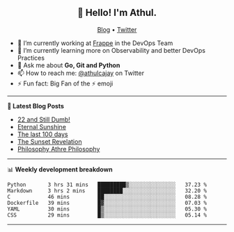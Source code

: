 <h2 align="center">👋 Hello! I'm Athul.</h2>
<p align="center">
  <a href="https://blog.athulcyriac.in">Blog</a> •
  <a href="https://twitter.com/athulcajay">Twitter</a>
</p>


- 🔭 I’m currently working at [Frappe](https://frappe.io) in the DevOps Team
- 🌱 I’m currently learning more on Observability and better DevOps Practices
- 💬 Ask me about **Go, Git and Python**
- 📫 How to reach me: [@athulcajay](https://twitter.com/athulcajay) on Twitter
- ⚡ Fun fact: Big Fan of the :zap: emoji

-------

**📝 Latest Blog Posts**

<!-- BLOG-POST-LIST:START -->
- [22 and Still Dumb!](https://blog.athulcyriac.in/blog/2022/)
- [Eternal Sunshine](https://blog.athulcyriac.in/blog/college-trip/)
- [The last 100 days](https://blog.athulcyriac.in/blog/final-year/)
- [The Sunset Revelation](https://blog.athulcyriac.in/blog/philosphy-2/)
- [Philosophy Athre Philosophy](https://blog.athulcyriac.in/blog/philosophies/)
<!-- BLOG-POST-LIST:END -->

-------

📊 **Weekly development breakdown**
<!--START_SECTION:waka-->

```text
Python       3 hrs 31 mins   █████████▒░░░░░░░░░░░░░░░   37.23 %
Markdown     3 hrs 2 mins    ████████░░░░░░░░░░░░░░░░░   32.20 %
C            46 mins         ██░░░░░░░░░░░░░░░░░░░░░░░   08.28 %
Dockerfile   39 mins         █▓░░░░░░░░░░░░░░░░░░░░░░░   07.03 %
YAML         30 mins         █▒░░░░░░░░░░░░░░░░░░░░░░░   05.30 %
CSS          29 mins         █▒░░░░░░░░░░░░░░░░░░░░░░░   05.14 %
```

<!--END_SECTION:waka-->

-------

